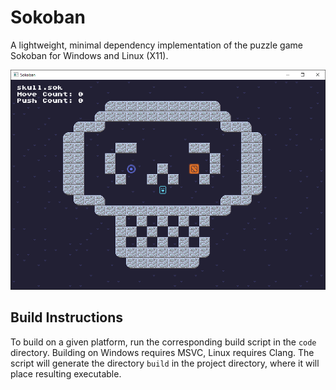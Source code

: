 Sokoban
=======

A lightweight, minimal dependency implementation of the puzzle game Sokoban for
Windows and Linux (X11).

![Screenshot of a level](data/screenshots/skull.png)


Build Instructions
-----

To build on a given platform, run the corresponding build script in the `code`
directory. Building on Windows requires MSVC, Linux requires Clang. The script
will generate the directory `build` in the project directory, where it will
place resulting executable.
